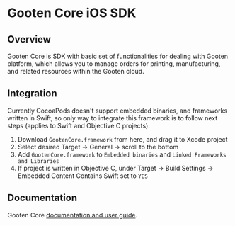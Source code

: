 # Gooten Core iOS SDK

## Overview
Gooten Core is SDK with basic set of functionalities for dealing with Gooten platform, which allows you to manage orders for printing, manufacturing, and related resources within the Gooten cloud.

## Integration
Currently CocoaPods doesn't support embedded binaries, and frameworks written in Swift, so only way to integrate this framework is to follow next steps (applies to Swift and Objective C projects):

1. Download ```GootenCore.framework``` from here, and drag it to Xcode project
2. Select desired Target -> General -> scroll to the bottom
3. Add ```GootenCore.framework``` to ```Embedded binaries``` and ```Linked Frameworks and Libraries```
4. If project is written in Objective C, under Target -> Build Settings -> Embedded Content Contains Swift set to ```YES```

## Documentation
Gooten Core [documentation and user guide](https://github.com/printdotio/gooten-ios-core/blob/master/docs/gooten_core_sdk.md).
